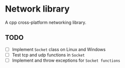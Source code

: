 # Network library

A cpp cross-platform networking library.

## TODO

- [ ] Implement ``Socket`` class on Linux and Windows
- [ ] Test tcp and udp functions in ``Socket``
- [ ] Implement and throw exceptions for ``Socket functions``

